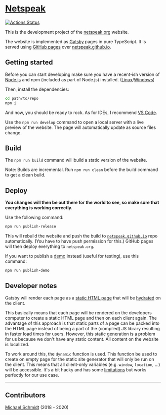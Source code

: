 # [Netspeak](https://netspeak.github.io)

[![Actions Status](https://github.com/netspeak/netspeak-client-web/workflows/Node.js%20CI/badge.svg)](https://github.com/netspeak/netspeak-client-web/actions)

This is the development project of the [netspeak.org](http://netspeak.org) website.

The website is implemented as [Gatsby](https://www.gatsbyjs.com/) pages in pure TypeScript.
It is served using [GitHub pages](https://pages.github.com/) over [netspeak.github.io](https://github.com/netspeak/netspeak.github.io).

## Getting started

Before you can start developing make sure you have a recent-ish version of [Node.js](https://nodejs.org) and npm (included as part of Node.js) installed. ([Linux](https://nodejs.org/en/download/package-manager)/[Windows](https://nodejs.org/en/download/))

Then, install the dependencies:

```bash
cd path/to/repo
npm i
```

And now, you should be ready to rock. As for IDEs, I recommend [VS Code](https://code.visualstudio.com/).

Use the `npm run develop` command to open a local server with a live preview of the website. The page will automatically update as source files change.

## Build

The `npm run build` command will build a static version of the website.

Note: Builds are incremental. Run `npm run clean` before the build command to get a clean build.

## Deploy

**You changes will then be out there for the world to see, so make sure that everything is working correctly.**

Use the following command:

```bash
npm run publish-release
```

This will rebuild the website and push the build to [`netspeak.github.io`](https://github.com/netspeak/netspeak.github.io) repo automatically. (You have to have push permission for this.) GitHub pages will then deploy everything to `netspeak.org`.

If you want to publish a [demo](https://netspeak.org/demo) instead (useful for testing), use this command:

```bash
npm run publish-demo
```

## Developer notes

Gatsby will render each page as a [static HTML page](https://www.gatsbyjs.com/docs/glossary/static-site-generator/) that will be [hydrated](https://www.gatsbyjs.com/docs/react-hydration/) on the client.

This basically means that each page will be rendered on the developers computer to create a static HTML page and then on each client again.
The advantage of this approach is that static parts of a page can be packed into the HTML page instead of being a part of the (compiled) JS library resulting in faster load times for users.
However, this static generation is a problem for us because we don't have any static content.
All content on the website is localized.

To work around this, the `dynamic` function is used.
This function be used to create on empty page for the static site generator that will only be run on the client.
This means that all client-only variables (e.g. `window`, `location`, ...) will be accessible.
It's a bit hacky and has some [limitations](https://stackoverflow.com/a/63814668/7595472) but works perfectly for our use case.

---

## Contributors

[Michael Schmidt](mailto:mitchi5000.ms@googlemail.com) (2018 - 2020)
